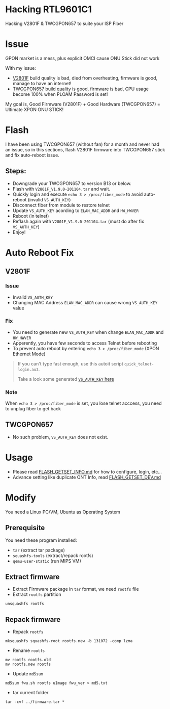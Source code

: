 # Hacking RTL9601C1
Hacking V2801F & TWCGPON657 to suite your ISP Fiber

# Issue
GPON market is a mess, plus explicit OMCI cause ONU Stick did not work

With my issue:
* [V2801F](https://www.amazon.com/Universal-Stick-Address-Supported-Attention/dp/B08C818JSQ) build quality is bad, died from overheating, firmware is good, manage to have an internet!
* [TWCGPON657](https://item.taobao.com/item.htm?spm=a1z09.2.0.0.c0552e8d7UBYLF&id=597031866488) build quality is good, firmware is bad, CPU usage become 100% when PLOAM Password is set!

My goal is, Good Firmware (V2801F) + Good Hardware (TWCGPON657) = Ultimate XPON ONU STICK!

# Flash
I have been using TWCGPON657 (without fan) for a month and never had an issue, so in this sections, flash V2801F firmware into TWCGPON657 stick and fix auto-reboot issue.

## Steps:
* Downgrade your TWCGPON657 to version B13 or below.
* Flash with `V2801F_V1.9.0-201104.tar` and wait.
* Quickly login and execute `echo 3 > /proc/fiber_mode` to avoid auto-reboot (invalid `VS_AUTH_KEY`)
* Disconnect fiber from module to restore telnet
* Update `VS_AUTH_KEY` acording to `ELAN_MAC_ADDR` and `HW_HWVER`
* Reboot (in telnet)
* Reflash again with `V2801F_V1.9.0-201104.tar` (must do after fix `VS_AUTH_KEY`)
* Enjoy!

# Auto Reboot Fix
## V2801F
### Issue
* Invalid `VS_AUTH_KEY`
* Changing MAC Address `ELAN_MAC_ADDR` can cause wrong `VS_AUTH_KEY` value

### Fix
* You need to generate new `VS_AUTH_KEY` when change `ELAN_MAC_ADDR` and `HW_HWVER`
* Apperently, you have few seconds to access Telnet before rebooting
* To prevent auto reboot by entering `echo 3 > /proc/fiber_mode` (XPON Ethernet Mode)

> If you can't type fast enough, use this autoit script `quick_telnet-login.au3`.
>
> Take a look some generated [`VS_AUTH_KEY` here](Docs/VS_AUTH_KEY.md)

### Note
When `echo 3 > /proc/fiber_mode` is set, you lose telnet acccess, you need to unplug fiber to get back

## TWCGPON657
* No such problem, `VS_AUTH_KEY` does not exist.

# Usage
* Please read [FLASH_GETSET_INFO.md](Docs/FLASH_GETSET_INFO.md) for how to configure, login, etc...
* Advance setting like duplicate ONT Info, read [FLASH_GETSET_DEV.md](Docs/FLASH_GETSET_DEV.md)

# Modify
You need a Linux PC/VM, Ubuntu as Operating System

## Prerequisite
You need these program installed:
* `tar` (extract tar package)
* `squashfs-tools` (extract/repack rootfs)
* `qemu-user-static` (run MIPS VM)

## Extract firmware
* Extract Firmware package in `tar` format, we need `rootfs` file
* Extract `rootfs` partition
```
unsquashfs rootfs
```

## Repack firmware
* Repack `rootfs`
```
mksquashfs squashfs-root rootfs.new -b 131072 -comp lzma
```
* Rename `rootfs`
```
mv rootfs rootfs.old
mv rootfs.new rootfs
```
* Update `md5sum`
```
md5sum fwu.sh rootfs uImage fwu_ver > md5.txt
```
* tar current folder
```
tar -cvf ../firmware.tar *
```
